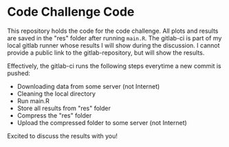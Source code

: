 # Code Challenge Code 

This repository holds the code for the code challenge. All plots and results are saved in the "res" folder after running `main.R`. 
The gitlab-ci is part of my local gitlab runner whose results I will show during the discussion. I cannot provide a public link to the gitlab-repository, but will show the results. 

Effectively, the gitlab-ci runs the following steps everytime a new commit is pushed:

 - Downloading data from some server (not Internet)
 - Cleaning the local directory
 - Run main.R
 - Store all results from "res" folder
 - Compress the "res" folder
 - Upload the compressed folder to some server (not Internet)

Excited to discuss the results with you!